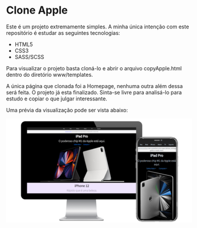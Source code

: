 # Clone Apple

Este é um projeto extremamente simples. 
A minha única intenção com este repositório é estudar as seguintes tecnologias:
- HTML5
- CSS3
- SASS/SCSS

<p>Para visualizar o projeto basta cloná-lo e abrir o arquivo copyApple.html dentro do diretório www/templates.</p>
A única página que clonada foi a Homepage, nenhuma outra além dessa será feita. O projeto já esta finalizado. Sinta-se livre para analisá-lo para estudo e copiar o que julgar interessante.

<p>Uma prévia da visualização pode ser vista abaixo:</p>
<img src="www/templates/images/bannerREADME.png">
